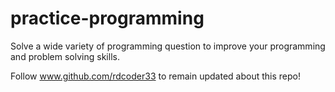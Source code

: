 # practice-programming
Solve a wide variety of programming question to improve your programming and problem solving skills.

Follow www.github.com/rdcoder33 to remain updated about this repo!
